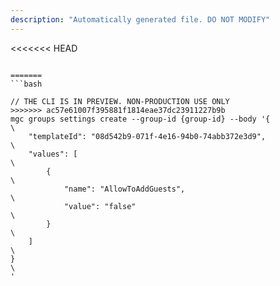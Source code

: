```yaml
---
description: "Automatically generated file. DO NOT MODIFY"
---
```


<<<<<<< HEAD
```cli

=======
```bash

// THE CLI IS IN PREVIEW. NON-PRODUCTION USE ONLY
>>>>>>> ac57e61007f395881f1814eae37dc23911227b9b
mgc groups settings create --group-id {group-id} --body '{\
    "templateId": "08d542b9-071f-4e16-94b0-74abb372e3d9",\
    "values": [\
        {\
            "name": "AllowToAddGuests",\
            "value": "false"\
        }\
    ]\
}\
'

```